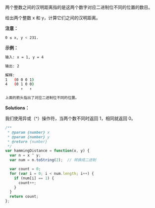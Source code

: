 两个整数之间的汉明距离指的是这两个数字对应二进制位不同的位置的数目。

给出两个整数 x 和 y，计算它们之间的汉明距离。

**注意：**

```bash
0 ≤ x, y < 231.
```

**示例：**

```bash
输入: x = 1, y = 4

输出: 2

解释:
1   (0 0 0 1)
4   (0 1 0 0)
       ↑   ↑

上面的箭头指出了对应二进制位不同的位置。
```

**Solutions：**

我们使用异或（^）操作符，当两个数不同时返回 1，相同就返回 0。

```js
/**
 * @param {number} x
 * @param {number} y
 * @return {number}
 */
var hammingDistance = function(x, y) {
  var n = x ^ y;
  var num = n.toString(2);  // 转换成二进制

  var count = 0;
  for (var i = 0; i < num.length; i++) {
    if (num[i] == 1) {
      count++;
    }
  }
  return count;
};
```